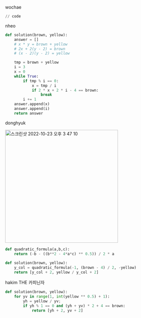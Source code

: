 wochae
```py
// code
```
nheo
```py
def solution(brown, yellow):
    answer = []
    # x * y = brown + yellow
    # 2x + 2(y - 2) = brown
    # (x - 2)(y - 2) = yellow

    tmp = brown + yellow
    i = 3
    x = 0
    while True:
        if tmp % i == 0:
            x = tmp / i
            if 2 * x + 2 * i - 4 == brown:
                break
        i += 1
    answer.append(x)
    answer.append(i)
    return answer
```
donghyuk

<img width="363" alt="스크린샷 2022-10-23 오후 3 47 10" src="https://user-images.githubusercontent.com/90084199/197378236-58899c0a-de83-46d7-9da4-6fa1700dafd0.png">


```py
def quadratic_formula(a,b,c):
    return (-b - ((b**2 - 4*a*c) ** 0.5)) / 2 * a
    
def solution(brown, yellow):
    y_col = quadratic_formula(-1, (brown - 4) / 2, -yellow)
    return [y_col + 2, yellow / y_col + 2]
```
hakim THE 카피닌자
```py
def solution(brown, yellow):
    for yv in range(1, int(yellow ** 0.5) + 1):
        yh = yellow / yv;
        if yh % 1 == 0 and (yh + yv) * 2 + 4 == brown:    
            return [yh + 2, yv + 2]
```
